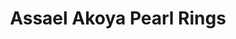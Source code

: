 ---
title: Assael Akoya Pearl Rings
description: 'Silvery Akoya Pearls are orbited by rows of Diamonds set in White Gold in this series - each style is a lovely statement on its own, and also works beautifully stacked or layered with other rings.'
specs:
images:
  - image_path: /uploads/assael-akoya-pearl-rings.png
order_number: 15
categories:
---